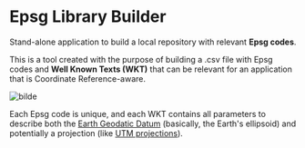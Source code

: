 # Epsg Library Builder
Stand-alone application to build a local repository with relevant **Epsg codes**.

This is a tool created with the purpose of building a .csv file with Epsg codes and **Well Known Texts (WKT)** that can be relevant for an application that is Coordinate Reference-aware.

![bilde](https://user-images.githubusercontent.com/97446726/176477552-c730bb3e-6371-4bc1-a484-72a6ce497ea0.png)


Each Epsg code is unique, and each WKT contains all parameters to describe both the [Earth Geodatic Datum](https://en.wikipedia.org/wiki/World_Geodetic_System)  (basically, the Earth's ellipsoid) and potentially a projection (like [UTM projections](https://en.wikipedia.org/wiki/Universal_Transverse_Mercator_coordinate_system)).

